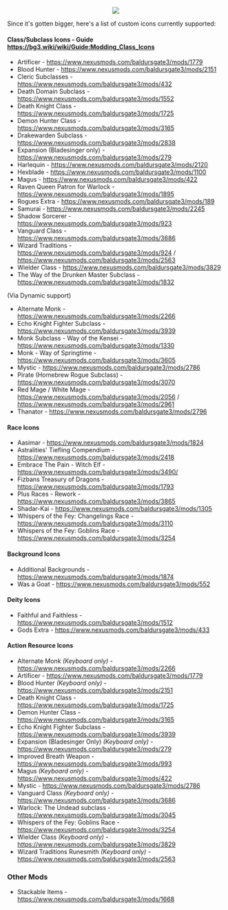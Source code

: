 
<p align="middle">
  <img src="https://i.imgur.com/6Zso95t.png">
</p>

Since it's gotten bigger, here's a list of custom icons currently supported:

#### Class/Subclass Icons - Guide https://bg3.wiki/wiki/Guide:Modding_Class_Icons
- Artificer - https://www.nexusmods.com/baldursgate3/mods/1779
- Blood Hunter - https://www.nexusmods.com/baldursgate3/mods/2151
- Cleric Subclasses - https://www.nexusmods.com/baldursgate3/mods/432
- Death Domain Subclass - https://www.nexusmods.com/baldursgate3/mods/1552
- Death Knight Class - https://www.nexusmods.com/baldursgate3/mods/1725
- Demon Hunter Class - https://www.nexusmods.com/baldursgate3/mods/3165
- Drakewarden Subclass - https://www.nexusmods.com/baldursgate3/mods/2838
- Expansion (Bladesinger only) - https://www.nexusmods.com/baldursgate3/mods/279
- Harlequin - https://www.nexusmods.com/baldursgate3/mods/2120
- Hexblade - https://www.nexusmods.com/baldursgate3/mods/1100
- Magus - https://www.nexusmods.com/baldursgate3/mods/422
- Raven Queen Patron for Warlock - https://www.nexusmods.com/baldursgate3/mods/1895
- Rogues Extra - https://www.nexusmods.com/baldursgate3/mods/189
- Samurai - https://www.nexusmods.com/baldursgate3/mods/2245
- Shadow Sorcerer - https://www.nexusmods.com/baldursgate3/mods/923
- Vanguard Class - https://www.nexusmods.com/baldursgate3/mods/3686
- Wizard Traditions - https://www.nexusmods.com/baldursgate3/mods/924 / https://www.nexusmods.com/baldursgate3/mods/2563
- Wielder Class - https://www.nexusmods.com/baldursgate3/mods/3829
- The Way of the Drunken Master Subclass - https://www.nexusmods.com/baldursgate3/mods/1832

(Via Dynamic support)
- Alternate Monk - https://www.nexusmods.com/baldursgate3/mods/2266
- Echo Knight Fighter Subclass - https://www.nexusmods.com/baldursgate3/mods/3939
- Monk Subclass - Way of the Kensei - https://www.nexusmods.com/baldursgate3/mods/1330
- Monk - Way of Springtime - https://www.nexusmods.com/baldursgate3/mods/3605
- Mystic - https://www.nexusmods.com/baldursgate3/mods/2786
- Pirate (Homebrew Rogue Subclass) - https://www.nexusmods.com/baldursgate3/mods/3070
- Red Mage / White Mage - https://www.nexusmods.com/baldursgate3/mods/2056 / https://www.nexusmods.com/baldursgate3/mods/2961
- Thanator - https://www.nexusmods.com/baldursgate3/mods/2796


#### Race Icons
- Aasimar - https://www.nexusmods.com/baldursgate3/mods/1824
- Astralities' Tiefling Compendium - https://www.nexusmods.com/baldursgate3/mods/2418
- Embrace The Pain - Witch Elf - https://www.nexusmods.com/baldursgate3/mods/3490/
- Fizbans Treasury of Dragons - https://www.nexusmods.com/baldursgate3/mods/1793
- Plus Races - Rework - https://www.nexusmods.com/baldursgate3/mods/3865
- Shadar-Kai - https://www.nexusmods.com/baldursgate3/mods/1305
- Whispers of the Fey: Changelings Race - https://www.nexusmods.com/baldursgate3/mods/3110
- Whispers of the Fey: Goblins Race - https://www.nexusmods.com/baldursgate3/mods/3254


#### Background Icons
- Additional Backgrounds - https://www.nexusmods.com/baldursgate3/mods/1874
- Was a Goat - https://www.nexusmods.com/baldursgate3/mods/552

#### Deity Icons
- Faithful and Faithless - https://www.nexusmods.com/baldursgate3/mods/1512
- Gods Extra - https://www.nexusmods.com/baldursgate3/mods/433

#### Action Resource Icons
- Alternate Monk *(Keyboard only)* - https://www.nexusmods.com/baldursgate3/mods/2266
- Artificer - https://www.nexusmods.com/baldursgate3/mods/1779
- Blood Hunter *(Keyboard only)* - https://www.nexusmods.com/baldursgate3/mods/2151
- Death Knight Class - https://www.nexusmods.com/baldursgate3/mods/1725
- Demon Hunter Class - https://www.nexusmods.com/baldursgate3/mods/3165
- Echo Knight Fighter Subclass - https://www.nexusmods.com/baldursgate3/mods/3939
- Expansion (Bladesinger Only) *(Keyboard only)* - https://www.nexusmods.com/baldursgate3/mods/279
- Improved Breath Weapon - https://www.nexusmods.com/baldursgate3/mods/993
- Magus *(Keyboard only)* - https://www.nexusmods.com/baldursgate3/mods/422
- Mystic - https://www.nexusmods.com/baldursgate3/mods/2786
- Vanguard Class *(Keyboard only)* - https://www.nexusmods.com/baldursgate3/mods/3686
- Warlock: The Undead subclass - https://www.nexusmods.com/baldursgate3/mods/3045
- Whispers of the Fey: Goblins Race - https://www.nexusmods.com/baldursgate3/mods/3254
- Wielder Class *(Keyboard only)* - https://www.nexusmods.com/baldursgate3/mods/3829
- Wizard Traditions Runesmith *(Keyboard only)* - https://www.nexusmods.com/baldursgate3/mods/2563

### Other Mods
- Stackable Items - https://www.nexusmods.com/baldursgate3/mods/1668